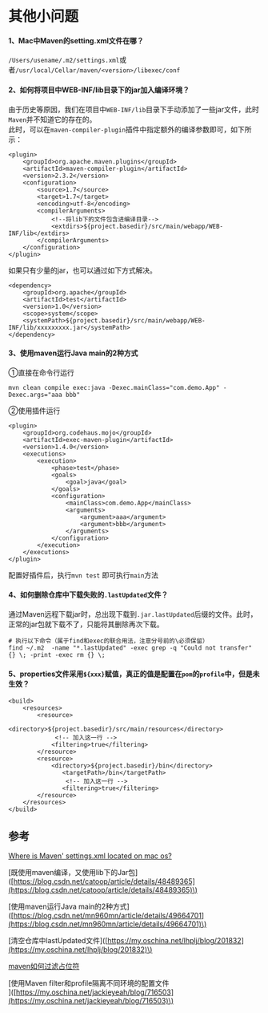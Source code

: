 # 其他小问题

#### 1、Mac中Maven的setting.xml文件在哪？

`/Users/usename/.m2/settings.xml`或者`/usr/local/Cellar/maven/<version>/libexec/conf`

#### 2、如何将项目中WEB-INF/lib目录下的jar加入编译环境？

由于历史等原因，我们在项目中`WEB-INF/lib`目录下手动添加了一些jar文件，此时`Maven`并不知道它的存在的。  
此时，可以在`maven-compiler-plugin`插件中指定额外的编译参数即可，如下所示：

```text
<plugin>
    <groupId>org.apache.maven.plugins</groupId>
    <artifactId>maven-compiler-plugin</artifactId>
    <version>2.3.2</version>
    <configuration>
        <source>1.7</source>
        <target>1.7</target>
        <encoding>utf-8</encoding>
        <compilerArguments>
            <!--将lib下的文件包含进编译目录-->
            <extdirs>${project.basedir}/src/main/webapp/WEB-INF/lib</extdirs>
        </compilerArguments>
    </configuration>
</plugin>
```

如果只有少量的jar，也可以通过如下方式解决。

```text
<dependency> 
    <groupId>org.apache</groupId> 
    <artifactId>test</artifactId> 
    <version>1.0</version> 
    <scope>system</scope> 
    <systemPath>${project.basedir}/src/main/webapp/WEB-INF/lib/xxxxxxxxx.jar</systemPath> 
</dependency> 
```

#### 3、使用maven运行Java main的2种方式

①直接在命令行运行

```text
mvn clean compile exec:java -Dexec.mainClass="com.demo.App" -Dexec.args="aaa bbb"  
```

②使用插件运行

```text
<plugin>
	<groupId>org.codehaus.mojo</groupId>
	<artifactId>exec-maven-plugin</artifactId>
	<version>1.4.0</version>
	<executions>
		<execution>
			<phase>test</phase>
			<goals>
				<goal>java</goal>
			</goals>
			<configuration>
				<mainClass>com.demo.App</mainClass>
				<arguments>
					<argument>aaa</argument>
					<argument>bbb</argument>
				</arguments>
			</configuration>
		</execution>
	</executions>
</plugin>
```

配置好插件后，执行`mvn test` 即可执行`main`方法

#### 4、如何删除仓库中下载失败的`.lastUpdated`文件？

通过Maven远程下载jar时，总出现下载到`.jar.lastUpdated`后缀的文件。此时，正常的jar包就下载不了，只能将其删除再次下载。

```text
# 执行以下命令（属于find和exec的联合用法，注意分号前的\必须保留）
find ~/.m2  -name "*.lastUpdated" -exec grep -q "Could not transfer" {} \; -print -exec rm {} \;
```

#### 5、properties文件采用`${xxx}`赋值，真正的值是配置在`pom`的`profile`中，但是未生效？

```text
<build>        
    <resources>            
        <resource>   
              <directory>${project.basedir}/src/main/resources</directory>      
             <!-- 加入这一行 -->
            <filtering>true</filtering>   
        </resource>        
        <resource>        
            <directory>${project.basedir}/bin</directory> 
               <targetPath>/bin</targetPath>   
                <!-- 加入这一行 -->             
               <filtering>true</filtering>            
        </resource>        
    </resources>    
</build>
```







## 参考

[Where is Maven' settings.xml located on mac os?](https://stackoverflow.com/questions/3792842/where-is-maven-settings-xml-located-on-mac-os)

\[既使用maven编译，又使用lib下的Jar包\]\([https://blog.csdn.net/catoop/article/details/48489365](https://blog.csdn.net/catoop/article/details/48489365)\)

\[使用maven运行Java main的2种方式\]\([https://blog.csdn.net/mn960mn/article/details/49664701](https://blog.csdn.net/mn960mn/article/details/49664701)\)

\[清空仓库中lastUpdated文件\]\([https://my.oschina.net/lhplj/blog/201832](https://my.oschina.net/lhplj/blog/201832)\)

[maven如何过滤占位符](http://www.cnblogs.com/xiohao/p/5080327.html)

\[使用Maven filter和profile隔离不同环境的配置文件  
\]\([https://my.oschina.net/jackieyeah/blog/716503](https://my.oschina.net/jackieyeah/blog/716503)\)

  


